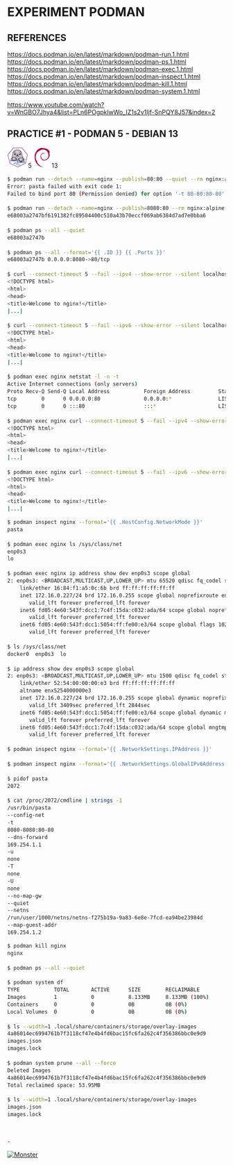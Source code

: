 # EXPERIMENT PODMAN

## REFERENCES

https://docs.podman.io/en/latest/markdown/podman-run.1.html  
https://docs.podman.io/en/latest/markdown/podman-ps.1.html  
https://docs.podman.io/en/latest/markdown/podman-exec.1.html  
https://docs.podman.io/en/latest/markdown/podman-inspect.1.html  
https://docs.podman.io/en/latest/markdown/podman-kill.1.html  
https://docs.podman.io/en/latest/markdown/podman-system.1.html

https://www.youtube.com/watch?v=WnGBO7Jhya4&list=PLn6POgpklwWo_IZ1s2v1Ijf-SnPQY8J57&index=2

## PRACTICE #1 - PODMAN 5 - DEBIAN 13

[![Podman](img/podman.webp "Podman")](https://podman.io/)5
[![Debian](img/debian.webp "Debian")](https://debian.org)13

```bash
$ podman run --detach --name=nginx --publish=80:80 --quiet --rm nginx:alpine
Error: pasta failed with exit code 1:
Failed to bind port 80 (Permission denied) for option '-t 80-80:80-80'

$ podman run --detach --name=nginx --publish=8080:80 --rm nginx:alpine
e68003a2747bf6191382fc89504400c510a43b70eccf069ab6384d7ad7e0bba6

$ podman ps --all --quiet
e68003a2747b

$ podman ps --all --format='{{ .ID }} {{ .Ports }}'
e68003a2747b 0.0.0.0:8080->80/tcp

$ curl --connect-timeout 5 --fail --ipv4 --show-error --silent localhost:8080
<!DOCTYPE html>
<html>
<head>
<title>Welcome to nginx!</title>
|...|

$ curl --connect-timeout 5 --fail --ipv6 --show-error --silent localhost:8080
<!DOCTYPE html>
<html>
<head>
<title>Welcome to nginx!</title>
|...|

$ podman exec nginx netstat -l -n -t
Active Internet connections (only servers)
Proto Recv-Q Send-Q Local Address           Foreign Address         State
tcp        0      0 0.0.0.0:80              0.0.0.0:*               LISTEN
tcp        0      0 :::80                   :::*                    LISTEN

$ podman exec nginx curl --connect-timeout 5 --fail --ipv4 --show-error --silent localhost
<!DOCTYPE html>
<html>
<head>
<title>Welcome to nginx!</title>
|...|

$ podman exec nginx curl --connect-timeout 5 --fail --ipv6 --show-error --silent localhost
<!DOCTYPE html>
<html>
<head>
<title>Welcome to nginx!</title>
|...|
```

```bash
$ podman inspect nginx --format='{{ .HostConfig.NetworkMode }}'
pasta

$ podman exec nginx ls /sys/class/net
enp0s3
lo

$ podman exec nginx ip address show dev enp0s3 scope global
2: enp0s3: <BROADCAST,MULTICAST,UP,LOWER_UP> mtu 65520 qdisc fq_codel state UNKNOWN qlen 1000
    link/ether 16:84:f1:a5:0c:6b brd ff:ff:ff:ff:ff:ff
    inet 172.16.0.227/24 brd 172.16.0.255 scope global noprefixroute enp0s3
       valid_lft forever preferred_lft forever
    inet6 fd05:4e60:543f:dcc1:7c4f:15da:c032:ada/64 scope global noprefixroute flags 102
       valid_lft forever preferred_lft forever
    inet6 fd05:4e60:543f:dcc1:5054:ff:fe00:e3/64 scope global flags 102
       valid_lft forever preferred_lft forever

$ ls /sys/class/net
docker0  enp0s3  lo

$ ip address show dev enp0s3 scope global
2: enp0s3: <BROADCAST,MULTICAST,UP,LOWER_UP> mtu 1500 qdisc fq_codel state UP group default qlen 1000
    link/ether 52:54:00:00:00:e3 brd ff:ff:ff:ff:ff:ff
    altname enx5254000000e3
    inet 172.16.0.227/24 brd 172.16.0.255 scope global dynamic noprefixroute enp0s3
       valid_lft 3409sec preferred_lft 2844sec
    inet6 fd05:4e60:543f:dcc1:5054:ff:fe00:e3/64 scope global dynamic mngtmpaddr proto kernel_ra
       valid_lft forever preferred_lft forever
    inet6 fd05:4e60:543f:dcc1:7c4f:15da:c032:ada/64 scope global mngtmpaddr noprefixroute
       valid_lft forever preferred_lft forever

$ podman inspect nginx --format='{{ .NetworkSettings.IPAddress }}'

$ podman inspect nginx --format='{{ .NetworkSettings.GlobalIPv6Address }}'

$ pidof pasta
2072

$ cat /proc/2072/cmdline | strings -1
/usr/bin/pasta
--config-net
-t
8080-8080:80-80
--dns-forward
169.254.1.1
-u
none
-T
none
-U
none
--no-map-gw
--quiet
--netns
/run/user/1000/netns/netns-f275b19a-9a83-6e8e-7fcd-ea94be23984d
--map-guest-addr
169.254.1.2
```

```bash
$ podman kill nginx
nginx

$ podman ps --all --quiet

$ podman system df
TYPE           TOTAL       ACTIVE      SIZE        RECLAIMABLE
Images         1           0           8.133MB     8.133MB (100%)
Containers     0           0           0B          0B (0%)
Local Volumes  0           0           0B          0B (0%)

$ ls --width=1 .local/share/containers/storage/overlay-images
4a86014ec6994761b7f3118cf47e4b4fd6bac15fc6fa262c4f356386bbc0e9d9
images.json
images.lock

$ podman system prune --all --force
Deleted Images
4a86014ec6994761b7f3118cf47e4b4fd6bac15fc6fa262c4f356386bbc0e9d9
Total reclaimed space: 53.95MB

$ ls --width=1 .local/share/containers/storage/overlay-images
images.json
images.lock
```

&nbsp;

`-`

[![Monster](https://avatars.githubusercontent.com/u/47848582?s=96&v=4 "Boo!")](../README.md)
